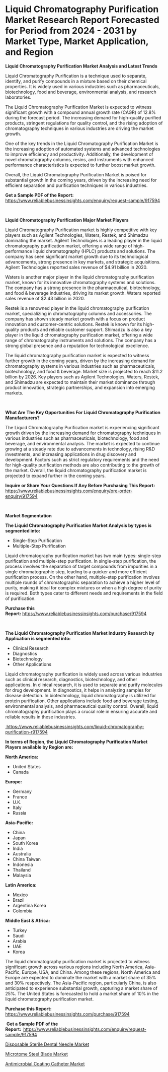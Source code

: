 <p><h1>Liquid Chromatography Purification Market Research Report Forecasted for Period from 2024 -  2031 by Market Type, Market Application, and Region</h1></p><p><strong>Liquid Chromatography Purification Market Analysis and Latest Trends</strong></p>
<p><p>Liquid Chromatography Purification is a technique used to separate, identify, and purify compounds in a mixture based on their chemical properties. It is widely used in various industries such as pharmaceuticals, biotechnology, food and beverage, environmental analysis, and research laboratories.</p><p>The Liquid Chromatography Purification Market is expected to witness significant growth with a compound annual growth rate (CAGR) of 12.8% during the forecast period. The increasing demand for high-quality purified products, stringent regulations for quality control, and the rising adoption of chromatography techniques in various industries are driving the market growth.</p><p>One of the key trends in the Liquid Chromatography Purification Market is the increasing adoption of automated systems and advanced technologies to improve efficiency and productivity. Additionally, the development of novel chromatography columns, resins, and instruments with enhanced performance characteristics is expected to further boost market growth.</p><p>Overall, the Liquid Chromatography Purification Market is poised for substantial growth in the coming years, driven by the increasing need for efficient separation and purification techniques in various industries.</p></p>
<p><strong>Get a Sample PDF of the Report:&nbsp;</strong> <a href="https://www.reliablebusinessinsights.com/enquiry/request-sample/917594">https://www.reliablebusinessinsights.com/enquiry/request-sample/917594</a></p>
<p>&nbsp;</p>
<p><strong>Liquid Chromatography Purification Major Market Players</strong></p>
<p><p>Liquid Chromatography Purification market is highly competitive with key players such as Agilent Technologies, Waters, Restek, and Shimadzu dominating the market. Agilent Technologies is a leading player in the liquid chromatography purification market, offering a wide range of high-performance liquid chromatography (HPLC) products and solutions. The company has seen significant market growth due to its technological advancements, strong presence in key markets, and strategic acquisitions. Agilent Technologies reported sales revenue of $4.91 billion in 2020.</p><p>Waters is another major player in the liquid chromatography purification market, known for its innovative chromatography systems and solutions. The company has a strong presence in the pharmaceutical, biotechnology, and food & beverage industries, driving its market growth. Waters reported sales revenue of $2.43 billion in 2020.</p><p>Restek is a renowned player in the liquid chromatography purification market, specializing in chromatography columns and accessories. The company has shown steady market growth with a focus on product innovation and customer-centric solutions. Restek is known for its high-quality products and reliable customer support. Shimadzu is also a key player in the liquid chromatography purification market, offering a wide range of chromatography instruments and solutions. The company has a strong global presence and a reputation for technological excellence.</p><p>The liquid chromatography purification market is expected to witness further growth in the coming years, driven by the increasing demand for chromatography systems in various industries such as pharmaceuticals, biotechnology, and food & beverage. Market size is projected to reach $11.2 billion by 2026. Key players such as Agilent Technologies, Waters, Restek, and Shimadzu are expected to maintain their market dominance through product innovation, strategic partnerships, and expansion into emerging markets.</p></p>
<p>&nbsp;</p>
<p><strong>What Are The Key Opportunities For Liquid Chromatography Purification Manufacturers?</strong></p>
<p><p>The Liquid Chromatography Purification market is experiencing significant growth driven by the increasing demand for chromatography techniques in various industries such as pharmaceuticals, biotechnology, food and beverage, and environmental analysis. The market is expected to continue growing at a steady rate due to advancements in technology, rising R&D investments, and increasing applications in drug discovery and development. Factors such as strict regulatory requirements and the need for high-quality purification methods are also contributing to the growth of the market. Overall, the liquid chromatography purification market is projected to expand further in the coming years.</p></p>
<p><strong>Inquire or Share Your Questions If Any Before Purchasing This Report:</strong> <a href="https://www.reliablebusinessinsights.com/enquiry/pre-order-enquiry/917594">https://www.reliablebusinessinsights.com/enquiry/pre-order-enquiry/917594</a></p>
<p>&nbsp;</p>
<p><strong>Market Segmentation</strong></p>
<p><strong>The Liquid Chromatography Purification Market Analysis by types is segmented into:</strong></p>
<p><ul><li>Single-Step Purification</li><li>Multiple-Step Purification</li></ul></p>
<p><p>Liquid chromatography purification market has two main types: single-step purification and multiple-step purification. In single-step purification, the process involves the separation of target compounds from impurities in a single chromatographic step, leading to a quicker and more efficient purification process. On the other hand, multiple-step purification involves multiple rounds of chromatographic separation to achieve a higher level of purity, making it ideal for complex mixtures or when a high degree of purity is required. Both types cater to different needs and requirements in the field of purification.</p></p>
<p><strong>Purchase this Report:&nbsp;</strong><a href="https://www.reliablebusinessinsights.com/purchase/917594">https://www.reliablebusinessinsights.com/purchase/917594</a></p>
<p>&nbsp;</p>
<p><strong>The Liquid Chromatography Purification Market Industry Research by Application is segmented into:</strong></p>
<p><ul><li>Clinical Research</li><li>Diagnostics</li><li>Biotechnology</li><li>Other Applications</li></ul></p>
<p><p>Liquid chromatography purification is widely used across various industries such as clinical research, diagnostics, biotechnology, and other applications. In clinical research, it is used to separate and purify molecules for drug development. In diagnostics, it helps in analyzing samples for disease detection. In biotechnology, liquid chromatography is utilized for protein purification. Other applications include food and beverage testing, environmental analysis, and pharmaceutical quality control. Overall, liquid chromatography purification plays a crucial role in ensuring accurate and reliable results in these industries.</p></p>
<p><a href="https://www.reliablebusinessinsights.com/liquid-chromatography-purification-r917594">&nbsp;https://www.reliablebusinessinsights.com/liquid-chromatography-purification-r917594</a></p>
<p><strong>In terms of Region, the Liquid Chromatography Purification Market Players available by Region are:</strong></p>
<p>
    <p> <strong> North America: </strong>
        <ul>
            <li>United States</li>
            <li>Canada</li>
        </ul>
        </p> 
    <p> <strong> Europe: </strong>
        <ul>
            <li>Germany</li>
            <li>France</li>
            <li>U.K.</li>
            <li>Italy</li>
            <li>Russia</li>
        </ul>
        </p> 
    <p> <strong> Asia-Pacific: </strong>
        <ul>
            <li>China</li>
            <li>Japan</li>
            <li>South Korea</li>
            <li>India</li>
            <li>Australia</li>
            <li>China Taiwan</li>
            <li>Indonesia</li>
            <li>Thailand</li>
            <li>Malaysia</li>
        </ul>
        </p> 
    <p> <strong> Latin America: </strong>
        <ul>
            <li>Mexico</li>
            <li>Brazil</li>
            <li>Argentina Korea</li>
            <li>Colombia</li>
        </ul>
        </p> 
    <p> <strong> Middle East & Africa: </strong>
        <ul>
            <li>Turkey</li>
            <li>Saudi</li>
            <li>Arabia</li>
            <li>UAE</li>
            <li>Korea</li>
        </ul>
    </p>
    </p>
<p><p>The liquid chromatography purification market is projected to witness significant growth across various regions including North America, Asia-Pacific, Europe, USA, and China. Among these regions, North America and Europe are expected to dominate the market with a market share of 35% and 30% respectively. The Asia-Pacific region, particularly China, is also anticipated to experience substantial growth, capturing a market share of 25%. The United States is forecasted to hold a market share of 10% in the liquid chromatography purification market.</p></p>
<p><strong>Purchase this Report: </strong><a href="https://www.reliablebusinessinsights.com/purchase/917594">https://www.reliablebusinessinsights.com/purchase/917594</a></p>
<p>&nbsp;<strong>Get a Sample PDF of the Report:&nbsp;&nbsp;</strong><a href="https://www.reliablebusinessinsights.com/enquiry/request-sample/917594">https://www.reliablebusinessinsights.com/enquiry/request-sample/917594</a></p>
<p><strong></strong></p>
<p><p><a href="https://github.com/AlysaLedner2023/Market-Research-Report-List-1/blob/main/disposable-sterile-dental-needle-market.md">Disposable Sterile Dental Needle Market</a></p><p><a href="https://github.com/derrinmiltonellis35gcl/Market-Research-Report-List-3/blob/main/microtome-steel-blade-market.md">Microtome Steel Blade Market</a></p><p><a href="https://github.com/Sherrillcrooksxa8i18ucf2m/Market-Research-Report-List-3/blob/main/antimicrobial-coating-catheter-market.md">Antimicrobial Coating Catheter Market</a></p></p>